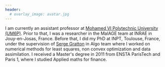 ```yaml
---
header:
  # overlay_image: avatar.jpg
---
```

 

I am currently an assistant professor at [Mohamed VI Polytechnic University (UM6P)](https://um6p.ma/en). Prior to that, I was a researcher in the MaIAGE team at INRAE in Jouy-en-Josas, France. Before that, I did my PhD at INPT, Toulouse, France, under the supervision of [Serge Gratton](http://gratton.perso.enseeiht.fr/) in Algo team where I worked on numerical methods for least squares, non convex optimization and data assimilation. I received a Master's degree in 2011 from ENSTA ParisTech and Paris 1, where I studied Applied maths for finance.
